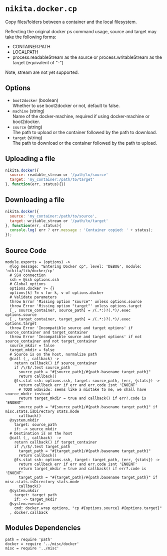 
# `nikita.docker.cp`

Copy files/folders between a container and the local filesystem.

Reflecting the original docker ps command usage, source and target may take
the following forms:

* CONTAINER:PATH 
* LOCALPATH
* process.readableStream as the source or process.writableStream as the
  target (equivalent of "-")

Note, stream are not yet supported.

## Options

* `boot2docker` (boolean)   
  Whether to use boot2docker or not, default to false.
* `machine` (string)   
  Name of the docker-machine, required if using docker-machine or boot2docker.
* `source` (string)   
  The path to upload or the container followed by the path to download.
* `target` (string)   
  The path to download or the container followed by the path to upload.

## Uploading a file

```javascript
nikita.docker({
  source: readable_stream or '/path/to/source'
  target: 'my_container:/path/to/target'
}, function(err, status){})
```

## Downloading a file

```javascript
nikita.docker({
  source: 'my_container:/path/to/source',
  target: writable_stream or '/path/to/target'
}, function(err, status){
  console.log( err ? err.message : 'Container copied: ' + status);
});
```

## Source Code

    module.exports = (options) ->
      @log message: "Entering Docker cp", level: 'DEBUG', module: 'nikita/lib/docker/cp'
      # SSH connection
      ssh = @ssh options.ssh
      # Global options
      options.docker ?= {}
      options[k] ?= v for k, v of options.docker
      # Validate parameters
      throw Error 'Missing option "source"' unless options.source
      throw Error 'Missing option "target"' unless options.target
      [_, source_container, source_path] = /(.*:)?(.*)/.exec options.source
      [_, target_container, target_path] = /(.*:)?(.*)/.exec options.target
      throw Error 'Incompatible source and target options' if source_container and target_container
      throw Error 'Incompatible source and target options' if not source_container and not target_container
      source_mkdir = false
      target_mkdir = false
      # Source is on the host, normalize path
      @call (_, callback) ->
        return callback() if source_container
        if /\/$/.test source_path
          source_path = "#{source_path}/#{path.basename target_path}"
          return callback()
        @fs.stat ssh: options.ssh, target: source_path, (err, {stats}) ->
          return callback err if err and err.code isnt 'ENOENT'
          # TODO wdavidw: seems like a mistake to me, we shall have source_mkdir instead
          return target_mkdir = true and callback() if err?.code is 'ENOENT'
          source_path = "#{source_path}/#{path.basename target_path}" if misc.stats.isDirectory stats.mode
          callback()
      @system.mkdir
        target: source_path
        if: -> source_mkdir
      # Destination is on the host
      @call (_, callback)  ->
        return callback() if target_container
        if /\/$/.test target_path
          target_path = "#{target_path}/#{path.basename target_path}"
          return callback()
        @fs.stat ssh: options.ssh, target: target_path, (err, {stats}) ->
          return callback err if err and err.code isnt 'ENOENT'
          return target_mkdir = true and callback() if err?.code is 'ENOENT'
          target_path = "#{target_path}/#{path.basename target_path}" if misc.stats.isDirectory stats.mode
          callback()
      @system.mkdir
        target: target_path
        if: -> target_mkdir
      @system.execute
        cmd: docker.wrap options, "cp #{options.source} #{options.target}"
      , docker.callback

## Modules Dependencies

    path = require 'path'
    docker = require '../misc/docker'
    misc = require '../misc'
